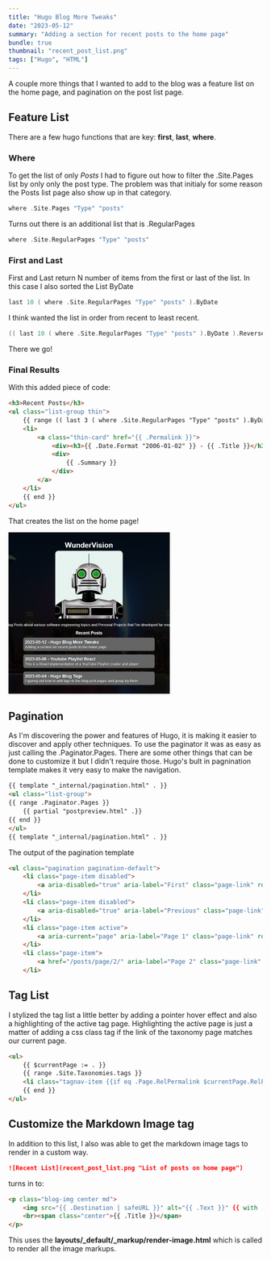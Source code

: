 ```yaml
---
title: "Hugo Blog More Tweaks"
date: "2023-05-12"
summary: "Adding a section for recent posts to the home page"
bundle: true
thumbnail: "recent_post_list.png"
tags: ["Hugo", "HTML"]
---
```


A couple more things that I wanted to add to the blog was a feature list on the home page, and pagination on the post list page.

## Feature List

There are a few hugo functions that are key: **first**, **last**, **where**. 

### Where
To get the list of only *Posts* I had to figure out how to filter the .Site.Pages list by only only the post type. The problem was that initialy for some reason the Posts list page also show up in that category.

```go
where .Site.Pages "Type" "posts"
```

Turns out there is an additional list that is .RegularPages

```go
where .Site.RegularPages "Type" "posts"
```

### First and Last
First and Last return N number of items from the first or last of the list. In this case I also sorted the List ByDate
```go
last 10 ( where .Site.RegularPages "Type" "posts" ).ByDate
```

I think wanted the list in order from recent to least recent.

```go
(( last 10 ( where .Site.RegularPages "Type" "posts" ).ByDate ).Reverse)
```

There we go!

### Final Results

With this added piece of code:

```html
<h3>Recent Posts</h3>
<ul class="list-group thin">
    {{ range (( last 3 ( where .Site.RegularPages "Type" "posts" ).ByDate ).Reverse) }}
    <li>
        <a class="thin-card" href="{{ .Permalink }}">
            <div><h3>{{ .Date.Format "2006-01-02" }} - {{ .Title }}</h3></div>
            <div>
                {{ .Summary }}
            </div>
        </a>
    </li>
    {{ end }}
</ul>
```

That creates the list on the home page!

![Recent List](recent_post_list.png "List of posts on home page")


## Pagination

As I'm discovering the power and features of Hugo, it is making it easier to discover and apply other techniques. 
To use the paginator it was as easy as just calling the .Paginator.Pages. There are some other things that can be done to customize it but I didn't require those. Hugo's bult in pagnination template makes it very easy to make the navigation. 

```html
{{ template "_internal/pagination.html" . }}
<ul class="list-group">
{{ range .Paginator.Pages }}
    {{ partial "postpreview.html" .}}
{{ end }}
</ul>
{{ template "_internal/pagination.html" . }}
```

The output of the pagination template
```html
<ul class="pagination pagination-default">
    <li class="page-item disabled">
        <a aria-disabled="true" aria-label="First" class="page-link" role="button" tabindex="-1"><span aria-hidden="true">&laquo;&laquo;</span></a>
    </li>
    <li class="page-item disabled">
        <a aria-disabled="true" aria-label="Previous" class="page-link" role="button" tabindex="-1"><span aria-hidden="true">&laquo;</span></a>
    </li>
    <li class="page-item active">
        <a aria-current="page" aria-label="Page 1" class="page-link" role="button">1</a>
    </li>
    <li class="page-item">
        <a href="/posts/page/2/" aria-label="Page 2" class="page-link" role="button">2</a>
    </li>
```
## Tag List

I stylized the tag list a little better by adding a pointer hover effect and also a highlighting of the active tag page.
Highlighting the active page is just a matter of adding a css class tag if the link of the taxonomy page matches our current page.

```html
<ul>
    {{ $currentPage := . }}
    {{ range .Site.Taxonomies.tags }}
    <li class="tagnav-item {{if eq .Page.RelPermalink $currentPage.RelPermalink}}active {{ end }}"><a href="{{ replace .Page.Permalink "#" "%23" }}">{{ .Page.Title }} ({{ .Count }})</a></li>
    {{ end }}
</ul>
```


## Customize the Markdown Image tag

In addition to this list, I also was able to get the markdown image tags to render in a custom way.

```markdown
![Recent List](recent_post_list.png "List of posts on home page")
```
turns in to:

```html
<p class="blog-img center md">
    <img src="{{ .Destination | safeURL }}" alt="{{ .Text }}" {{ with .Title }} title="{{ . }}"{{ end }}>
    <br><span class="center">{{ .Title }}</span>
</p>
```

This uses the **layouts/_default/_markup/render-image.html** which is called to render all the image markups.